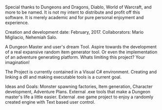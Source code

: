 Special thanks to Dungeons and Dragons, Diablo, World of Warcraft, and more to be named. It is not my intent to distribute and profit 
off this software. It is merely academic and for pure personal enjoyment and experience.

Creation and development date: February, 2017. 
Collaborators: Mario Migliacio, Nehemiah Salo.

A Dungeon Master and user's dream Tool. Aspire towards the development of a real expansive random item generator tool.
Or even the implementation of an adventure generating platform. Whats limiting this project? Your imagination!

The Project is currently contained in a Visual C# environment. Creating and linking a dll and making executable tools is a current goal.

Ideas and Goals: Monster spawning factories, Item generation, Character development, Adventure Plans. External .exe tools that make
a Dungeon master's life a little easier. External .exe game project to enjoy a randomly created engine with Text based user control.
